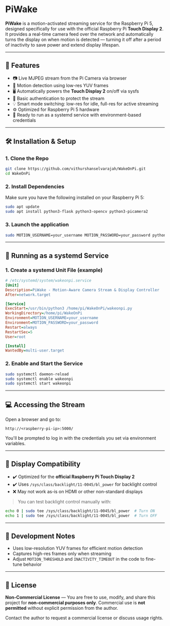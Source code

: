# PiWake

**PiWake** is a motion-activated streaming service for the Raspberry Pi 5, designed specifically for use with the official Raspberry Pi **Touch Display 2**. It provides a real-time camera feed over the network and automatically turns the display on when motion is detected — turning it off after a period of inactivity to save power and extend display lifespan.

---

## 🔧 Features

- 📷 Live MJPEG stream from the Pi Camera via browser
- 🎯 Motion detection using low-res YUV frames
- 🖥️ Automatically powers the **Touch Display 2** on/off via sysfs
- 🔐 Basic authentication to protect the stream
- 💡 Smart mode switching: low-res for idle, full-res for active streaming
- ⚙️ Optimized for Raspberry Pi 5 hardware
- 🚀 Ready to run as a systemd service with environment-based credentials

---

## 🛠️ Installation & Setup

### 1. Clone the Repo

```bash
git clone https://github.com/vithurshanselvarajah/WakeOnPi.git
cd WakeOnPi
```

### 2. Install Dependencies

Make sure you have the following installed on your Raspberry Pi 5:

```bash
sudo apt update
sudo apt install python3-flask python3-opencv python3-picamera2
```

### 3. Launch the application

```bash
sudo MOTION_USERNAME=your_username MOTION_PASSWORD=your_password python3 wakeonpi.py
```

---

## 📿 Running as a systemd Service

### 1. Create a systemd Unit File (example)

```ini
# /etc/systemd/system/wakeonpi.service
[Unit]
Description=PiWake - Motion-Aware Camera Stream & Display Controller
After=network.target

[Service]
ExecStart=/usr/bin/python3 /home/pi/WakeOnPi/wakeonpi.py
WorkingDirectory=/home/pi/WakeOnPi
Environment=MOTION_USERNAME=your_username
Environment=MOTION_PASSWORD=your_password
Restart=always
RestartSec=5
User=root

[Install]
WantedBy=multi-user.target
```

### 2. Enable and Start the Service

```bash
sudo systemctl daemon-reload
sudo systemctl enable wakeonpi
sudo systemctl start wakeonpi
```

---

## 💻 Accessing the Stream

Open a browser and go to:

```
http://<raspberry-pi-ip>:5000/
```

You'll be prompted to log in with the credentials you set via environment variables.

---

## 📌 Display Compatibility

- ✔️ Optimized for the **official Raspberry Pi Touch Display 2**
- ✔️ Uses `/sys/class/backlight/11-0045/bl_power` for backlight control
- ❌ May not work as-is on HDMI or other non-standard displays

> You can test backlight control manually with:

```bash
echo 0 | sudo tee /sys/class/backlight/11-0045/bl_power  # Turn ON
echo 1 | sudo tee /sys/class/backlight/11-0045/bl_power  # Turn OFF
```

---

## 🧪 Development Notes

- Uses low-resolution YUV frames for efficient motion detection
- Captures high-res frames only when streaming
- Adjust `MOTION_THRESHOLD` and `INACTIVITY_TIMEOUT` in the code to fine-tune behavior

---

## 📜 License

**Non-Commercial License** — You are free to use, modify, and share this project for **non-commercial purposes only**. Commercial use is **not permitted** without explicit permission from the author.

Contact the author to request a commercial license or discuss usage rights.
